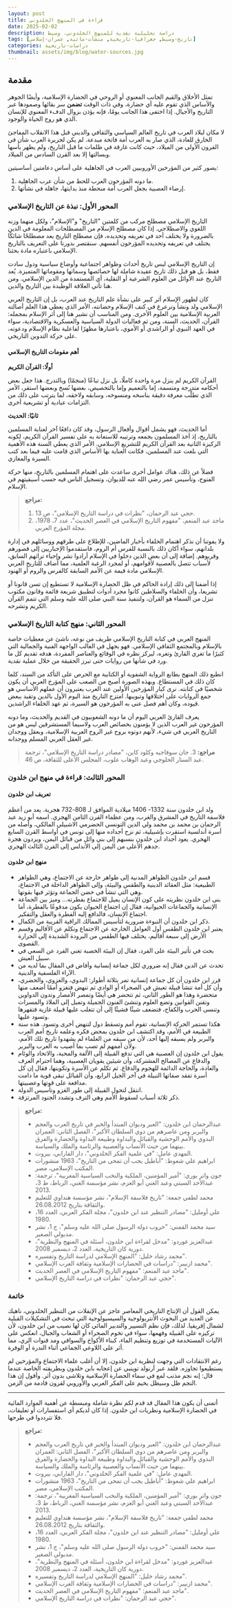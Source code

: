 ```yaml
---
layout: post
title: قراءة في المنهج الخلدوني
date: 2025-02-02
description: دراسة تحليلية نقدية للمنهج الخلدوني، وسيط
tags: [تاريخ-وسيط, جغرافيا-تاريخية, منشآت-مائية, عمران-إسلامي]
categories: دراسات-تاريخية
thumbnail: assets/img/blog/water-sources.jpg
---
```


## مقدمة

تمثل الأخلاق والقيم الجانب المعنوي أو الروحي في الحضارة الإسلامية، وأيضًا الجوهر والأساس الذي تقوم عليه أي حضارة، وفي ذات الوقت **تضمن** سر بقائها وصمودها عبر التاريخ والأجيال. إذا اختفى هذا الجانب يومًا، فإنه يؤذن بزوال الدفء المعنوي للإنسان الذي هو روح الحياة والوجود. 

لا مكان لبلاد العرب في تاريخ العالم السياسي والثقافي والديني قبل هذا الانقلاب المفاجئ الخارق للعادة، الذي صار به العرب أمة فاتحة مبدعة. لم يكن لجزيرة العرب شأن في القرون الأولى من الميلاد، حيث كانت غارقة في ظلمات ما قبل التاريخ، ولم يظهر بأسها وبسالتها إلا بعد القرن السادس من الميلاد.

يصور كثير من المؤرخين الأوروبيين العرب في الجاهلية على أساس دعامتين أساسيتين:
1. ما دونه المؤرخون العرب للحط من شأن عرب الجاهلية.
2. إرضاء العصبية بجعل العرب أمة منحطة منذ بدايتها، جاهلة في نشأتها.

### المحور الأول: نبذة عن التاريخ الإسلامي

التاريخ الإسلامي مصطلح مركب من كلمتين "التاريخ" و"الإسلام"، ولكل منهما وزنه اللغوي والاصطلاحي. إذا كان مصطلح الإسلام من المصطلحات المعلومة في الدين بالضرورة ولا يختلف أحد في تعريفه وتحديده، فإن مصطلح التاريخ يعد مصطلحًا شائكًا يختلف في تعريفه وتحديده المؤرخون أنفسهم. سنقتصر بدورنا على التعريف بالتاريخ الإسلامي باعتباره مادة بحثنا.

إن التاريخ الإسلامي ليس تاريخ أحداث وظواهر اجتماعية وأوضاع سياسية ودول سادت فقط، بل هو قبل ذلك تاريخ عقيدة شاملة لها خصائصها وسماتها ومقوماتها المتميزة. يُعد التاريخ عند الأوائل من العلوم الشرعية أو النقلية، أي المستمدة من الدين الإسلامي. ومن هنا تأتي العلاقة الوطيدة بين التاريخ والدين.

كان لظهور الإسلام أثر كبير على نشأة علم التاريخ عند العرب، بل إن التاريخ العربي الإسلامي ولد ونشأ وترعرع في كنف الإسلام وحضانته، الأمر الذي يعطي هذا العلم أصالته العربية الإسلامية بين العلوم الأخرى. ومن المناسب أن نشير هنا إلى أثر الإسلام بمجمله: القرآن، الحديث، السنة، ومن ثم فعاليات الدولة السياسية والعسكرية والاقتصادية، سواء في العهد النبوي أو الراشدي أو الأموي، باعتبارها مظهرًا لفاعلية نظام الإسلام ودعوته، على حركة التدوين التاريخي.

#### أهم مقومات التاريخ الإسلامي

**أولًا: القرآن الكريم**

القرآن الكريم لم ينزل مرة واحدة كاملًا، بل نزل تباعًا (منجمًا) وبالتدرج. هذا جعل بعض أحكامه متدرجة ومتسمة، إما بالتعميم وإما بالتخصيص، بعضها نُسخ وبعضها استقر، الأمر الذي تطلَّب معرفة دقيقة بناسخه ومنسوخه، وسابقه ولاحقه، لما يترتب على ذلك من التزامات عبادية أو تشريعية أخرى.

**ثانيًا: الحديث**

أما الحديث، فهو يشمل أقوال وأفعال الرسول، وقد كان دافعًا آخر لعناية المسلمين بالتاريخ، إذ أخذ المسلمون بجمعه وترتيبه للاستعانة به على تفسير القرآن الكريم، لكونه الركيزة الثانية بعد القرآن الكريم للتشريع الإسلامي. الأمر الذي يعطي السنة هذه الأهمية التي بلغت عند المسلمين، فكانت العناية بها الأساس الذي قامت عليه فيما بعد كتب السيرة والمغازي.

فضلاً عن ذلك، هناك عوامل أخرى ساعدت على اهتمام المسلمين بالتاريخ، منها حركة الفتوح، وتأسيس عمر رضي الله عنه للديوان، وتسجيل الناس فيه حسب أسبقيتهم في الإسلام.

> **مراجع:**
> 1. حجي عبد الرحمان، "نظرات في دراسة التاريخ الإسلامي"، ص 13.
> 2. ماجد عبد المنعم، "مفهوم التاريخ الإسلامي في العصر الحديث"، عدد 7، 1978، مجلة المؤرخ العربي.

ولا يفوتنا أن نذكر اهتمام الخلفاء بأخبار الماضين، للإطلاع على طرقهم ووسائلهم في إدارة بلدانهم، سواء أكان ذلك بالنسبة للفرس أم الروم، فاستقدموا الإخباريين إلى قصورهم وقربوهم. إضافة إلى أن بعض الذين دخلوا في الإسلام أرادوا نشر وإحياء تراثهم السابق، لأسباب تتصل بالعصبية لأقوامهم، أو لمجرد الرغبة العلمية، مما أضاف للتاريخ العربي الإسلامي مادة قيمة عن الأمم السابقة كالفرس والروم أو الهنود.

إذا أضفنا إلى ذلك إرادة الحاكم في ظل الحضارة الإسلامية لا تستطيع إن تسن قانونا أو تشريعا، وأن الخلفاء والسلاطين كانوا مجرد أدوات لتطبيق شريعة قائمة وقانون مكتوب تنزل من السماء هو القرآن، ولتنفيذ سنة النبي صلى الله عليه وسلم التي تتمم القرآن الكريم وتشرحه.

### المحور الثاني: منهج كتابة التاريخ الإسلامي

المنهج العربي في كتابة التاريخ الإسلامي طريف من نوعه، ناشئ عن معطيات خاصة بالإسلام وبالمجتمع الثقافي الإسلامي. فهو يجهل في الغالب الواجهة الفنية والجمالية التي كثيرًا ما تغري القارئ وتغره، ليركز نظره في الوقائع والعناصر المفردة، هدفه تقديم كل ما ورد في شأنها من روايات حتى تبرز الحقيقة من خلال عملية نقدية. 

انطبع ذلك المنهج بطابع الرواية الشفوية أو الكتابية مع الحرص على التأكد من السند، كلما كان ذلك في المستطاع. وبهذه الصورة أصبح من الصعب على المؤرخ العربي أن يكون شخصيًا في كتابته. نرى كبار المؤرخين الأولين عند العرب يعتبرون أن عملهم الأساسي هو جمع الروايات على اختلافها وتبويبها. امتزج التاريخ منذ اليوم الأول بالدين وتقيد ببعض قيوده، وكان أهم فصل عنى به المؤرخون هو السيرة، ثم عهد الخلفاء الراشدين.

يعرف القارئ العربي اليوم أن ما دونه الشعوبيون في القديم والحديث، وما دونه المؤرخون غير العرب الذين لا يؤمنون بخصائص العرب ولاسيما المستشرقين ليس هو من التاريخ العربي في شيء، لأنهم دونوه بروح غير الروح العربية الإسلامية، وبعقل ووجدان غير العقل العربي المسلم ووجدانه.

> **مراجع:**
> 3. جان سوفاجيه وكلود كاين، "مصادر دراسة التاريخ الإسلامي"، ترجمة عبد الستار الحلوجي وعبد الوهاب علوب، المجلس الأعلى للثقافة، ص 46.

### المحور الثالث: قراءة في منهج ابن خلدون

#### تعريف ابن خلدون

ولد ابن خلدون سنة 1332- 1406 ميلادية الموافق لـ 808-732 هجرية. يعد من أعظم فلاسفة التاريخ في المشرق والغرب، ومن عظماء القرن الثامن الهجري. اسمه أبو زيد عبد الرحمان بن محمد بن محمد ولي الدين التونسي الحضرمي الاشبيلي المالكي، وأصله من أسرة أندلسية استقرت بإشبيلية، ثم نزح أجداده منها إلى تونس في أواسط القرن السابع الهجري. يعود أجداد ابن خلدون بنسبهم إلى بني وائل من قبائل اليمن، ويردون هجرة جدهم الأعلى من اليمن إلى الأندلس إلى القرن الثالث الهجري.

#### منهج ابن خلدون

- قسم ابن خلدون الظواهر المدنية إلى ظواهر خارجة عن الاجتماع، وهي الظواهر الطبيعية: مثل العقائد الدينية والطقس والبيئة، وإلى الظواهر الداخلة في الاجتماع، وهي التي تنشأ في حضن الجماعة وتؤثر فيها بقوتها.
- بنى ابن خلدون نظريته على كون الإنسان يميل للاجتماع بفطرته... وميز بين الجماعة الإنسانية والجماعات الحيوانية، فقال إن اجتماع الحيوان يكون مدفوعًا بالفطرة، أما اجتماع الإنسان، فالدافع إليه الفطرة والعقل والتفكير.
- ذكر ابن خلدون أن النبوءة ضرورية لتأسيس الممالك الراقية القريبة من الكمال.
- يعتبر ابن خلدون الطقس أول العوامل الخارجة عن الاجتماع وتكلم عن الأقاليم وقسم الأرض إلى سبعة أقاليم، يختلف فيها الطقس من البرودة الشديدة إلى الحرارة القصوى.
- بحث في تأثير البيئة على الفرد، فقال إن البيئة الخصبة تغني الفرد عن السعي في سبيل العيش.
- تحدث عن الدين فقال إنه ضروري لكل جماعة إنسانية وأفاض في المقال بما لديه من الآراء الفلسفية والدينية.
- قرر ابن خلدون أن كل جماعة إنسانية تمر بثلاثة أطوار: البدوي، والغزوي، والحضري، وأن كل أمة تنشأ قبيلة تعيش في الصحراء أو الوادي ثم تنهض فتغزو أممًا أضعف منها متحضرة وهذا هو الطور الثاني، ثم تتحضر هي أيضًا وتمصر الأمصار وتدون الدواوين وتقنن القوانين وتضع العلوم وتنشئ الفنون الجميلة وتميل إلى الملاذ والمسرات وتنسى الحرب والكفاح، فتضعف شيئًا فشيئًا إلى أن تتغلب عليها قبيلة غازية فتقهرها وتسود عليها.
- هكذا تستمر الحركة الإنسانية، تقوم أمم وتسقط دول لتنهض أخرى وتسود. هذه سنة الطبيعة في الأمم، وقد اكتشف ابن خلدون بمحض فكره وعلمه تاريخ أمم العرب والبربر ولم يسبقه إليها أحد، لأن من سبقه من العلماء لم يشهدوا تاريخ تلك الأمم، ولأن أممهم لم تصب بما أصيب به العرب والبربر.
- يقول ابن خلدون إن العصبية هي التي تدفع القبيلة إلى الألفة والمحبة، والاتحاد والوئام والدفاع عن المصالح المشتركة، وأن شيئين يقويان العصبية، وهما احترام العرف والعادة، والحاجة الدائمة للهجوم والدفاع. ثم تكلم عن الأسرة وتكوينها، فقال إن كل أسرة تفقد صفاتها النبيلة في آخر الجيل الرابع، وأن القبائل تبقى قوية ما دامت مدافعة على قوتها وعصبيتها.
- انتقل لتحول القبيلة إلى طور الغزو وتأسيس الدولة.
- ذكر ثلاثة أسباب لسقوط الأمم وهي الترف وتشدد الجنود المرتزقة.

> **مراجع:**
> - عبدالرحمان ابن خلدون: "العبر وديوان المبتدأ والخبر في تاريخ العرب والعجم والبربر ومن عاصرهم من دوي السلطان الأكبر"، الفصل الثاني: العمران البدوي والأمم الوحشية والقبائل والبداوة وطبيعة البداوة والحضارة والفرق بينهما من حيث الأنساب والعصبية والرئاسة والملك والسياسة.
> - المهدي عامل: "في علمية الفكر الخلدوني"، دار الفارابي، بيروت.
> - ابراهيم علي شعوط: "أباطيل يجب أن تمحى من التاريخ"، 1963 منشورات المكتب الإسلامي، مصر.
> - جون واتر بوري: "أمير المؤمنين، الملكية والنخب السياسية المغربية"، ترجمة: عبدالأحد السبتي وعبد الغني أبو العزم، نشر مؤسسة الغني، الرباط، ط 3، 2013.
> - محمد لطفي جمعة: "تاريخ فلاسفة الإسلام"، نشر مؤسسة هنداوي للتعليم والثقافة بتاريخ 26.08.2012.
> - علي أومليل: "مصادر التنظير عند ابن خلدون"، مجلة الفكر العربي، العدد 16، 1980.
> - سيد محمد القمني: "حروب دولة الرسول صلى الله عليه وسلم"، ج 1، نشر مدبولي الصغير.
> - عبدالعزيز غوردو: "مدخل لقراءة ابن خلدون، أسئلة في المنهج والنظرية"، دورية كان التاريخية، العدد 2، ديسمبر 2008.
> - محمد رشاد خليل: "المنهج الإسلامي لدراسة التاريخ وتفسيره".
> - محمد ازنيبر: "دراسات في الحضارات الإسلامية وثقافة الغرب الإسلامي".
> - ماجد عبد المنعم: "مفهوم التاريخ الإسلامي في العصر الحديث".
> - حجي عبد الرحمان: "نظرات في دراسة التاريخ الإسلامي".

### خاتمة

يمكن القول أن الإنتاج التاريخي المعاصر عاجز عن الإنفلات من التنظير الخلدوني، ناهيك عن العديد من البحوث الأنتربولوجية والسيسيولوجية التي تبحث في التشكيلات القبلية لشمال إفريقيا. لذلك، فإن نظم التسيير والتدبير المائي كان لها نصيب من ابن خلدون، لأن تركيزه على القبيلة وفهمها، سواء في تخوم الصحراء أو الشعاب والجبال، انعكس على الآليات المستخدمة في توزيع وتنظيم الماء، كبناء الأكواخ والسواقي ومد قنوات الري، مما أثر على اللاوعي الجماعي أثناء الندرة أو الوفرة.

رغم الانتقادات التي وجهت لنظرية ابن خلدون، إلا أن أغلب علماء الاجتماع والمؤرخين لم يستطيعوا تجاوزه. فلقد عبر أرنولد توينبي عن إعجابه بابن خلدون وبطريقته الخاصة عندما قال: إنه نجم مذنب لمع في سماء الحضارة الإسلامية وتلاشى بدون أثر. وأقول إن هذا النجم ظل وسيظل يخيم على الفكر العربي والأوروبي لقرون قادمة من الزمن.

---

أتمنى أن يكون هذا المقال قد قدم لكم نظرة شاملة ومبسطة عن أهمية الموارد المائية في الحضارة الإسلامية ونظريات ابن خلدون. إذا كان لديكم أي استفسارات أو تعليقات، فلا تترددوا في طرحها.

> **مراجع:**
> - عبدالرحمان ابن خلدون: "العبر وديوان المبتدأ والخبر في تاريخ العرب والعجم والبربر ومن عاصرهم من دوي السلطان الأكبر"، الفصل الثاني: العمران البدوي والأمم الوحشية والقبائل والبداوة وطبيعة البداوة والحضارة والفرق بينهما من حيث الأنساب والعصبية والرئاسة والملك والسياسة.
> - المهدي عامل: "في علمية الفكر الخلدوني"، دار الفارابي، بيروت.
> - ابراهيم علي شعوط: "أباطيل يجب أن تمحى من التاريخ"، 1963 منشورات المكتب الإسلامي، مصر.
> - جون واتر بوري: "أمير المؤمنين، الملكية والنخب السياسية المغربية"، ترجمة: عبدالأحد السبتي وعبد الغني أبو العزم، نشر مؤسسة الغني، الرباط، ط 3، 2013.
> - محمد لطفي جمعة: "تاريخ فلاسفة الإسلام"، نشر مؤسسة هنداوي للتعليم والثقافة بتاريخ 26.08.2012.
> - علي أومليل: "مصادر التنظير عند ابن خلدون"، مجلة الفكر العربي، العدد 16، 1980.
> - سيد محمد القمني: "حروب دولة الرسول صلى الله عليه وسلم"، ج 1، نشر مدبولي الصغير.
> - عبدالعزيز غوردو: "مدخل لقراءة ابن خلدون، أسئلة في المنهج والنظرية"، دورية كان التاريخية، العدد 2، ديسمبر 2008.
> - محمد رشاد خليل: "المنهج الإسلامي لدراسة التاريخ وتفسيره".
> - محمد ازنيبر: "دراسات في الحضارات الإسلامية وثقافة الغرب الإسلامي".
> - ماجد عبد المنعم: "مفهوم التاريخ الإسلامي في العصر الحديث".
> - حجي عبد الرحمان: "نظرات في دراسة التاريخ الإسلامي".

